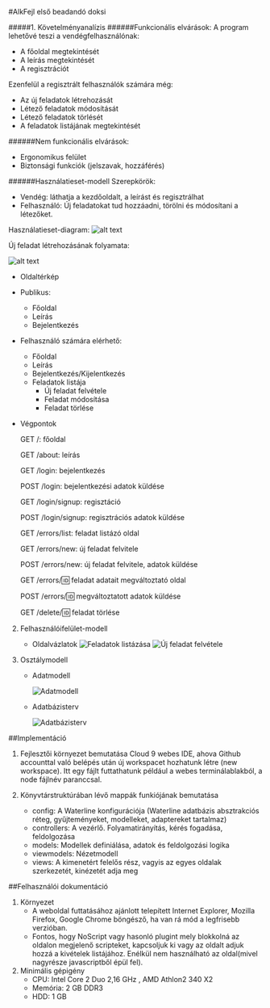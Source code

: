 #AlkFejl első beadandó doksi

#####1. Követelményanalízis
######Funkcionális elvárások:
A program lehetővé teszi a vendégfelhasználónak:
- A főoldal megtekintését
- A leírás megtekintését
- A regisztrációt

Ezenfelül a regisztrált felhasználók számára még:
- Az új feladatok létrehozását
- Létező feladatok módosítását
- Létező feladatok törlését
- A feladatok listájának megtekintését

######Nem funkcionális elvárások:
- Ergonomikus felület
- Biztonsági funkciók (jelszavak, hozzáférés)

######Használatieset-modell
Szerepkörök:
- Vendég: láthatja a kezdőoldalt, a leírást és regisztrálhat
- Felhasználó: Új feladatokat tud hozzáadni, törölni és módosítani a létezőket.

Használatieset-diagram:
![alt text](https://raw.githubusercontent.com/pamuaai/beadando/master/usecase.JPG "Use cases")

Új feladat létrehozásának folyamata:

![alt text](https://raw.githubusercontent.com/pamuaai/beadando/master/newUml.JPG "UML diagram for creating new entry")

- Oldaltérkép
    
+ Publikus:

	- Főoldal
	- Leírás
	- Bejelentkezés

+ Felhasználó számára elérhető:

	- Főoldal
	- Leírás
	- Bejelentkezés/Kijelentkezés
	- Feladatok listája
		+ Új feladat felvétele
		+ Feladat módosítása
		+ Feladat törlése

- Végpontok

	GET /: főoldal
		
	GET /about: leírás
	
	GET /login: bejelentkezés
	
	POST /login: bejelentkezési adatok küldése
	
	GET /login/signup: regisztáció
	
	POST /login/signup: regisztrációs adatok küldése
	
	GET /errors/list: feladat listázó oldal
	
	GET /errors/new: új feladat felvitele
	
	POST /errors/new: új feladat felvitele, adatok küldése
	
	GET /errors/:id: feladat adatait megváltoztató oldal
	
	POST /errors/:id: megváltoztatott adatok küldése
	
	GET /delete/:id: feladat törlése

2. Felhasználóifelület-modell
    - Oldalvázlatok
    ![Feladatok listázása](https://raw.githubusercontent.com/pamuaai/beadando/master/listDesign.jpg)
    ![Új feladat felvétele](https://github.com/pamuaai/beadando/blob/master/newDesign.jpg?raw=true)

3. Osztálymodell
    - Adatmodell
    
        ![Adatmodell](https://github.com/pamuaai/beadando/blob/master/DataModel.JPG?raw=true)

    - Adatbázisterv
    
        ![Adatbázisterv](https://github.com/pamuaai/beadando/blob/master/DatabaseModel.JPG?raw=true)
        
##Implementáció
1. Fejlesztői környezet bemutatása
    Cloud 9 webes IDE, ahova Github accounttal való belépés után új workspacet hozhatunk létre (new workspace). Itt egy fájlt futtathatunk például a webes terminálablakból, a node fájlnév paranccsal. 
    
2. Könyvtárstruktúrában lévő mappák funkiójának bemutatása
    - config: A Waterline konfigurációja (Waterline adatbázis absztrakciós réteg, gyűjteményeket, modelleket, adaptereket tartalmaz)
    - controllers: A vezérlő. Folyamatirányítás, kérés fogadása, feldolgozása 
    - models: Modellek definiálása, adatok és feldolgozási logika
    - viewmodels: Nézetmodell
    - views: A kimenetért felelős rész, vagyis az egyes oldalak szerkezetét, kinézetét adja meg

##Felhasználói dokumentáció
1. Környezet
    - A weboldal futtatásához ajánlott telepített Internet Explorer, Mozilla Firefox, Google Chrome böngésző, ha van rá mód a legfrisebb verzióban.
    - Fontos, hogy NoScript vagy hasonló plugint mely blokkolná az oldalon megjelenő scripteket, kapcsoljuk ki vagy az oldalt adjuk hozzá a kivételek listájához. Enélkül nem használható az oldal(mivel nagyrésze javascriptből épül fel).
2. Minimális gépigény
    - CPU: Intel Core 2 Duo 2,16 GHz , AMD Athlon2 340 X2 
    - Memória: 2 GB DDR3
    - HDD: 1 GB

